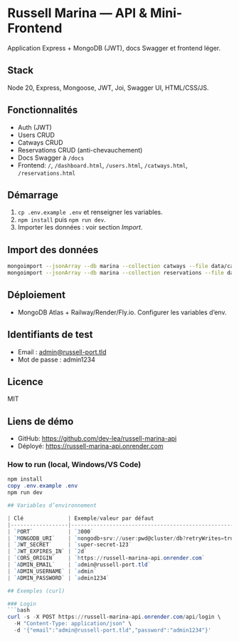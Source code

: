 # Russell Marina — API & Mini-Frontend

Application Express + MongoDB (JWT), docs Swagger et frontend léger.

## Stack
Node 20, Express, Mongoose, JWT, Joi, Swagger UI, HTML/CSS/JS.

## Fonctionnalités
- Auth (JWT)
- Users CRUD
- Catways CRUD
- Reservations CRUD (anti-chevauchement)
- Docs Swagger à `/docs`
- Frontend: `/`, `/dashboard.html`, `/users.html`, `/catways.html`, `/reservations.html`

## Démarrage
1. `cp .env.example .env` et renseigner les variables.
2. `npm install` puis `npm run dev`.
3. Importer les données : voir section *Import*.

## Import des données
```bash
mongoimport --jsonArray --db marina --collection catways --file data/catways.json
mongoimport --jsonArray --db marina --collection reservations --file data/reservations.json
```

## Déploiement
- MongoDB Atlas + Railway/Render/Fly.io. Configurer les variables d’env.

## Identifiants de test
- Email : admin@russell-port.tld
- Mot de passe : admin1234

## Licence
MIT

## Liens de démo
- GitHub: https://github.com/dev-lea/russell-marina-api
- Déployé: https://russell-marina-api.onrender.com

### How to run (local, Windows/VS Code)
```powershell
npm install
copy .env.example .env
npm run dev

## Variables d’environnement

| Clé              | Exemple/valeur par défaut                                         | Description |
|------------------|-------------------------------------------------------------------|-------------|
| `PORT`           | `3000`                                                            | Port HTTP de l’app |
| `MONGODB_URI`    | `mongodb+srv://user:pwd@cluster/db?retryWrites=true&w=majority`   | Connexion MongoDB (Atlas ou locale) |
| `JWT_SECRET`     | `super-secret-123`                                                | Secret pour signer les JWT |
| `JWT_EXPIRES_IN` | `2d`                                                              | Durée de validité des tokens |
| `CORS_ORIGIN`    | `https://russell-marina-api.onrender.com`                         | Origine(s) autorisée(s) |
| `ADMIN_EMAIL`    | `admin@russell-port.tld`                                          | Admin créé au boot |
| `ADMIN_USERNAME` | `admin`                                                           | Idem |
| `ADMIN_PASSWORD` | `admin1234`                                                       | Idem |

## Exemples (curl)

### Login
```bash
curl -s -X POST https://russell-marina-api.onrender.com/api/login \
  -H "Content-Type: application/json" \
  -d '{"email":"admin@russell-port.tld","password":"admin1234"}'

